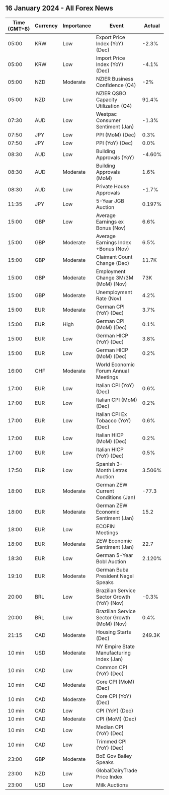 ## 16 January 2024 - All Forex News

| Time (GMT+8) | Currency | Importance | Event | Actual | Forecast | Previous |
|------|----------|------------|-------|--------|----------|----------|
| 05:00 | KRW | Low | Export Price Index (YoY) (Dec) | -2.3% |  | -7.4% |
| 05:00 | KRW | Low | Import Price Index (YoY) (Dec) | -4.1% |  | -8.8% |
| 05:00 | NZD | Moderate | NZIER Business Confidence (Q4) | -2% |  | -52% |
| 05:00 | NZD | Low | NZIER QSBO Capacity Utilization (Q4) | 91.4% |  | 87.3% |
| 07:30 | AUD | Low | Westpac Consumer Sentiment (Jan) | -1.3% |  | 2.7% |
| 07:50 | JPY | Low | PPI (MoM) (Dec) | 0.3% | 0.0% | 0.3% |
| 07:50 | JPY | Low | PPI (YoY) (Dec) | 0.0% | -0.3% | 0.3% |
| 08:30 | AUD | Low | Building Approvals (YoY) | -4.60% | -4.60% | -5.50% |
| 08:30 | AUD | Moderate | Building Approvals (MoM) | 1.6% | 1.6% | 7.2% |
| 08:30 | AUD | Low | Private House Approvals | -1.7% | -1.7% | 2.9% |
| 11:35 | JPY | Low | 5-Year JGB Auction | 0.197% |  | 0.325% |
| 15:00 | GBP | Low | Average Earnings ex Bonus (Nov) | 6.6% | 6.6% | 7.2% |
| 15:00 | GBP | Moderate | Average Earnings Index +Bonus (Nov) | 6.5% | 6.8% | 7.2% |
| 15:00 | GBP | Moderate | Claimant Count Change (Dec) | 11.7K | 18.1K | 0.6K |
| 15:00 | GBP | Moderate | Employment Change 3M/3M (MoM) (Nov) | 73K | 50K | 55K |
| 15:00 | GBP | Moderate | Unemployment Rate (Nov) | 4.2% | 4.3% | 4.2% |
| 15:00 | EUR | Moderate | German CPI (YoY) (Dec) | 3.7% | 3.7% | 3.2% |
| 15:00 | EUR | High | German CPI (MoM) (Dec) | 0.1% | 0.1% | -0.4% |
| 15:00 | EUR | Low | German HICP (YoY) (Dec) | 3.8% | 3.8% | 2.3% |
| 15:00 | EUR | Low | German HICP (MoM) (Dec) | 0.2% | 0.2% | -0.7% |
| 16:00 | CHF | Moderate | World Economic Forum Annual Meetings |  |  |  |
| 17:00 | EUR | Low | Italian CPI (YoY) (Dec) | 0.6% | 0.6% | 0.7% |
| 17:00 | EUR | Low | Italian CPI (MoM) (Dec) | 0.2% | 0.2% | -0.5% |
| 17:00 | EUR | Low | Italian CPI Ex Tobacco (YoY) (Dec) | 0.6% |  | 0.7% |
| 17:00 | EUR | Low | Italian HICP (MoM) (Dec) | 0.2% | 0.2% | -0.6% |
| 17:00 | EUR | Low | Italian HICP (YoY) (Dec) | 0.5% | 0.5% | 0.6% |
| 17:50 | EUR | Low | Spanish 3-Month Letras Auction | 3.506% |  | 3.580% |
| 18:00 | EUR | Moderate | German ZEW Current Conditions (Jan) | -77.3 | -77.0 | -77.1 |
| 18:00 | EUR | Moderate | German ZEW Economic Sentiment (Jan) | 15.2 | 12.0 | 12.8 |
| 18:00 | EUR | Low | ECOFIN Meetings |  |  |  |
| 18:00 | EUR | Moderate | ZEW Economic Sentiment (Jan) | 22.7 | 21.9 | 23.0 |
| 18:30 | EUR | Low | German 5-Year Bobl Auction | 2.120% |  | 2.560% |
| 19:10 | EUR | Moderate | German Buba President Nagel Speaks |  |  |  |
| 20:00 | BRL | Low | Brazilian Service Sector Growth (YoY) (Nov) | -0.3% |  | -0.3% |
| 20:00 | BRL | Low | Brazilian Service Sector Growth (MoM) (Nov) | 0.4% |  | -0.5% |
| 21:15 | CAD | Moderate | Housing Starts (Dec) | 249.3K | 243.0K | 210.9K |
| 10 min | USD | Moderate | NY Empire State Manufacturing Index (Jan) |  | -5.00 | -14.50 |
| 10 min | CAD | Low | Common CPI (YoY) (Dec) |  | 3.8% | 3.9% |
| 10 min | CAD | Moderate | Core CPI (MoM) (Dec) |  |  | 0.1% |
| 10 min | CAD | Moderate | Core CPI (YoY) (Dec) |  |  | 2.8% |
| 10 min | CAD | Low | CPI (YoY) (Dec) |  | 3.4% | 3.1% |
| 10 min | CAD | Moderate | CPI (MoM) (Dec) |  | -0.3% | 0.1% |
| 10 min | CAD | Low | Median CPI (YoY) (Dec) |  | 3.4% | 3.4% |
| 10 min | CAD | Low | Trimmed CPI (YoY) (Dec) |  | 3.5% | 3.5% |
| 23:00 | GBP | Moderate | BoE Gov Bailey Speaks |  |  |  |
| 23:00 | NZD | Low | GlobalDairyTrade Price Index |  |  | 1.2% |
| 23:00 | USD | Low | Milk Auctions |  |  | 3,363.0 |
